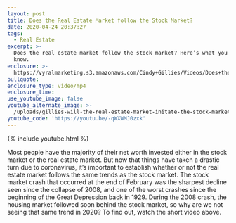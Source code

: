 ```yaml
---
layout: post
title: Does the Real Estate Market follow the Stock Market?
date: 2020-04-24 20:37:27
tags:
  - Real Estate
excerpt: >-
  Does the real estate market follow the stock market? Here’s what you need to
  know.
enclosure: >-
  https://vyralmarketing.s3.amazonaws.com/Cindy+Gillies/Videos/Does+the+Real+Estate+Market+follow+the+Stock+Market_.mp4
pullquote:
enclosure_type: video/mp4
enclosure_time:
use_youtube_image: false
youtube_alternate_image: >-
  /uploads/gillies-will-the-real-estate-market-initate-the-stock-market-youtube.jpg
youtube_code: 'https://youtu.be/-qWXWMJ0zxk'
---
```


{% include youtube.html %}

Most people have the majority of their net worth invested either in the stock market or the real estate market. But now that things have taken a drastic turn due to coronavirus, it’s important to establish whether or not the real estate market follows the same trends as the stock market. The stock market crash that occurred at the end of February was the sharpest decline seen since the collapse of 2008, and one of the worst crashes since the beginning of the Great Depression back in 1929. During the 2008 crash, the housing market followed soon behind the stock market, so why are we not seeing that same trend in 2020? To find out, watch the short video above.